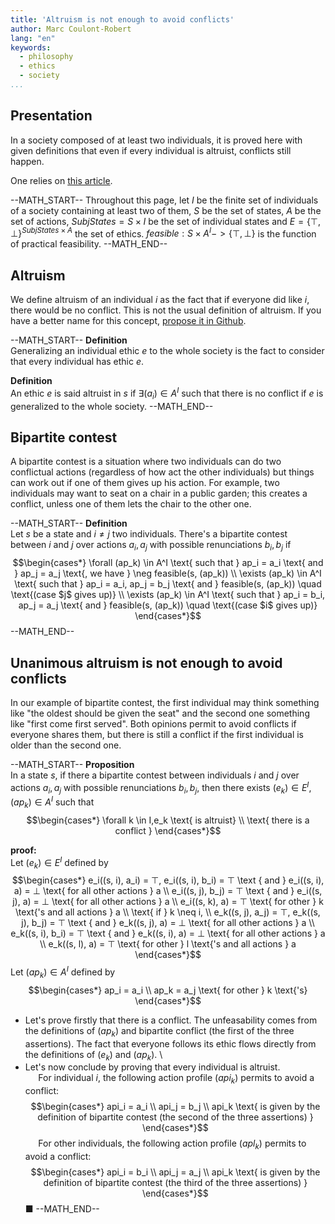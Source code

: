 ```yaml
---
title: 'Altruism is not enough to avoid conflicts'
author: Marc Coulont-Robert
lang: "en"
keywords:
  - philosophy
  - ethics
  - society
...
```



## Presentation

In a society composed of at least two individuals, it is proved here with given definitions that even if every individual is altruist, conflicts still happen.

One relies on [this article](https://leibnizproject.com/Articles/more_resrtictive_ethics_diminish_conflicts.html).

--MATH_START--
Throughout this page, let $I$ be the finite set of individuals of a society containing at least two of them, $S$ be the set of states, $A$ be the set of actions, $SubjStates = S × I$ be the set of individual states and $E = \{⊤, ⊥\}^{SubjStates \times A}$ the set of ethics. $feasible: S × A^I -> \{⊤, ⊥\}$ is the function of practical feasibility.
--MATH_END--

[//]: # (2-15)


## Altruism

We define altruism of an individual $i$ as the fact that if everyone did like $i$, there would be no conflict. This is not the usual definition of altruism. If you have a better name for this concept, [propose it in Github](https://github.com/mcoulont/LeibnizProject/issues/new).

--MATH_START--
$\mathbf{Definition}$\
Generalizing an individual ethic $e$ to the whole society is the fact to consider that every individual has ethic $e$.

$\mathbf{Definition}$\
An ethic $e$ is said altruist in $s$ if $\exists (a_i) \in A^I$ such that there is no conflict if $e$ is generalized to the whole society.
--MATH_END--

[//]: # (17-21)


## Bipartite contest

A bipartite contest is a situation where two individuals can do two conflictual actions (regardless of how act the other individuals) but things can work out if one of them gives up his action. For example, two individuals may want to seat on a chair in a public garden; this creates a conflict, unless one of them lets the chair to the other one.

--MATH_START--
$\mathbf{Definition}$\
Let $s$ be a state and $i \neq j$ two individuals.
There's a bipartite contest between $i$ and $j$ over actions $a_i, a_j$ with possible renunciations $b_i, b_j$ if
$$\begin{cases*}
  \forall (ap_k) \in A^I \text{ such that } ap_i = a_i \text{ and } ap_j = a_j \text{, we have } \neg feasible(s, (ap_k)) \\
  \exists (ap_k) \in A^I \text{ such that } ap_i = a_i, ap_j = b_j \text{ and } feasible(s, (ap_k)) \quad \text{(case $j$ gives up)} \\
  \exists (ap_k) \in A^I \text{ such that } ap_i = b_i, ap_j = a_j \text{ and } feasible(s, (ap_k)) \quad \text{(case $i$ gives up)}
\end{cases*}$$
--MATH_END--

[//]: # (23-41)


## Unanimous altruism is not enough to avoid conflicts

In our example of bipartite contest, the first individual may think something like "the oldest should be given the seat" and the second one something like "first come first served". Both opinions permit to avoid conflicts if everyone shares them, but there is still a conflict if the first individual is older than the second one.

--MATH_START--
$\mathbf{Proposition}$\
In a state $s$, if there a bipartite contest between individuals $i$ and $j$ over actions $a_i, a_j$ with possible renunciations $b_i, b_j$, then there exists $(e_k) \in E^I, (ap_k) \in A^I$ such that
$$\begin{cases*}
  \forall k \in I,e_k \text{ is altruist} \\
  \text{ there is a conflict }
\end{cases*}$$

$\mathbf{proof:}$\
Let $(e_k) \in E^I$ defined by
$$\begin{cases*}
  e_i((s, i), a_i) = ⊤, e_i((s, i), b_i) = ⊤ \text { and } e_i((s, i), a) = ⊥ \text{ for all other actions } a \\
  e_i((s, j), b_j) = ⊤ \text { and } e_i((s, j), a) = ⊥ \text{ for all other actions } a \\
  e_i((s, k), a) = ⊤ \text{ for other } k \text{'s and all actions } a \\
  \text{ if } k \neq i, \\
  e_k((s, j), a_j) = ⊤, e_k((s, j), b_j) = ⊤ \text { and } e_k((s, j), a) = ⊥ \text{ for all other actions } a \\
  e_k((s, i), b_i) = ⊤ \text { and } e_k((s, i), a) = ⊥ \text{ for all other actions } a \\
  e_k((s, l), a) = ⊤ \text{ for other } l \text{'s and all actions } a
\end{cases*}$$
Let $(ap_k) \in A^I$ defined by
$$\begin{cases*}
  ap_i = a_i \\
  ap_k = a_j \text{ for other } k \text{'s}
\end{cases*}$$
- Let's prove firstly that there is a conflict. The unfeasability comes from the definitions of $(ap_k)$ and bipartite conflict (the first of the three assertions). The fact that everyone follows its ethic flows directly from the definitions of $(e_k)$ and $(ap_k)$. \
- Let's now conclude by proving that every individual is altruist. \
  $\quad$ For individual $i$, the following action profile $(api_k)$ permits to avoid a conflict:
    $$\begin{cases*}
      api_i = a_i \\
      api_j = b_j \\
      api_k \text{ is given by the definition of bipartite contest (the second of the three assertions) }
    \end{cases*}$$
  $\quad$ For other individuals, the following action profile $(apl_k)$ permits to avoid a conflict:
    $$\begin{cases*}
      api_i = b_i \\
      api_j = a_j \\
      api_k \text{ is given by the definition of bipartite contest (the third of the three assertions) }
    \end{cases*}$$
■
--MATH_END--

[//]: # (43-262)
